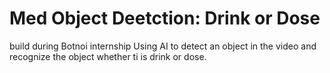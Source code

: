 # Med Object Deetction: Drink or Dose
build during Botnoi internship
Using AI to detect an object in the video and recognize the object whether ti is drink or dose.